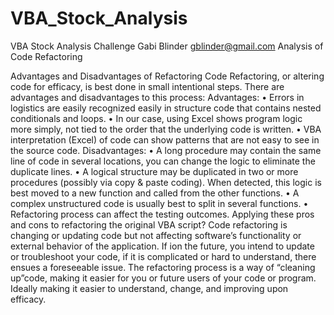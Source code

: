 # VBA_Stock_Analysis
VBA Stock Analysis Challenge
Gabi Blinder
gblinder@gmail.com
Analysis of Code Refactoring

Advantages and Disadvantages of Refactoring Code
Refactoring, or altering code for efficacy, is best done in small intentional steps. There are advantages and disadvantages to this process:
Advantages:
•	Errors in logistics are easily recognized easily in structure code that contains nested conditionals and loops.
•	In our case, using Excel shows program logic more simply, not tied to the order that the underlying code is written.
•	VBA interpretation (Excel) of code can show patterns that are not easy to see in the source code.
Disadvantages:
•	A long procedure may contain the same line of code in several locations, you can change the logic to eliminate the duplicate lines.
•	A logical structure may be duplicated in two or more procedures (possibly via copy & paste coding). When detected, this logic is best moved to a new function and called from the other functions.
•	A complex unstructured code is usually best to split in several functions.
•	Refactoring process can affect the testing outcomes.
Applying these pros and cons to refactoring the original VBA script?
Code refactoring is changing or updating code but not affecting software’s functionality or external behavior of the application. If ion the future, you intend to update or troubleshoot your code, if it is complicated or hard to understand, there ensues a foreseeable issue.
The refactoring process is a way of “cleaning up”code, making it easier for you or future users of your code or program. Ideally making it easier to understand, change, and improving upon efficacy.
